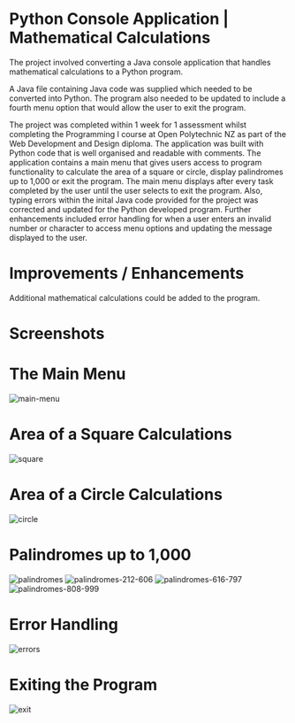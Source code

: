 # Python Console Application | Mathematical Calculations
The project involved converting a Java console application that handles mathematical calculations to a Python program.

A Java file containing Java code was supplied which needed to be converted into Python. The program also needed to be updated to include a fourth menu option that would allow the user to exit the program.

The project was completed within 1 week for 1 assessment whilst completing the Programming I course at Open Polytechnic NZ as part of the Web Development and Design diploma. The application was built with Python code that is well organised and readable with comments. The application contains a main menu that gives users access to program functionality to calculate the area of a square or circle, display palindromes up to 1,000 or exit the program. The main menu displays after every task completed by the user until the user selects to exit the program. Also, typing errors within the inital Java code provided for the project was corrected and updated for the Python developed program. Further enhancements included error handling for when a user enters an invalid number or character to access menu options and updating the message displayed to the user. 

# Improvements / Enhancements
Additional mathematical calculations could be added to the program.

# Screenshots
# The Main Menu
![main-menu](https://github.com/TanyabYC/mathematical-calculations/assets/129232229/bebbc04e-f444-46f4-bd1a-c031de9ed76e)

# Area of a Square Calculations
![square](https://github.com/TanyabYC/mathematical-calculations/assets/129232229/ce99a527-482a-4e47-b4ad-b630427d2b38)

# Area of a Circle Calculations
![circle](https://github.com/TanyabYC/mathematical-calculations/assets/129232229/0b13d0f5-8045-4871-9eb1-c1f79fe1286a)

# Palindromes up to 1,000
![palindromes](https://github.com/TanyabYC/mathematical-calculations/assets/129232229/9738b383-91dd-4011-85b8-983422fd1f96)
![palindromes-212-606](https://github.com/TanyabYC/mathematical-calculations/assets/129232229/ae87fe45-dc3b-4bbe-b79c-09df9196aa93)
![palindromes-616-797](https://github.com/TanyabYC/mathematical-calculations/assets/129232229/94248cc3-3854-4efd-b5c0-ae98f2ff397b)
![palindromes-808-999](https://github.com/TanyabYC/mathematical-calculations/assets/129232229/98b5e9ee-e6af-4802-b18b-6299e575f058)

# Error Handling
![errors](https://github.com/TanyabYC/mathematical-calculations/assets/129232229/59233a05-3d76-4efe-9b43-f2710cec0886)

# Exiting the Program
![exit](https://github.com/TanyabYC/mathematical-calculations/assets/129232229/e0774286-61fe-461e-8438-3e315287cbb2)
